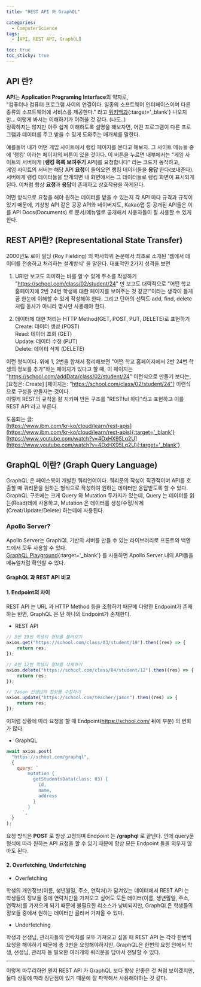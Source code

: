 ```yaml
---
title: "REST API 와 GraphQL"

categories:
  - ComputerScience
tags:
  - [API, REST API, GraphQL]

toc: true
toc_sticky: true
---
```


## API 란?

**API**는 **Application Programing Interface**의 약자로,  
"컴퓨터나 컴퓨터 프로그램 사이의 연결이다. 일종의 소프트웨어 인터페이스이며 다른 종류의 소프트웨어에 서비스를 제공한다." 라고 [위키백과](https://ko.wikipedia.org/wiki/API){:target='_blank'} 나오지만... 이렇게 봐서는 이해하기가 어려울 것 같다. (나도..)  
정확하지는 않지만 아주 쉽게 이해하도록 설명을 해보자면, 어떤 프로그램이 다른 프로그램과 데이터를 주고 받을 수 있게 도와주는 매개체를 말한다.  

예를들어 내가 어떤 게임 사이트에서 랭킹 페이지를 본다고 해보자. 그 사이트 메뉴들 중에 '랭킹' 이라는 페이지의 버튼이 있을 것이다.
이 버튼을 누르면 내부에서는 "게임 사이트의 서버에게 [**랭킹 목록 보여주기** API]를 요청합니다" 라는 코드가 동작하고,  
게임 사이트의 서버는 해당 API **요청**이 들어오면 랭킹 데이터들을 **응답** 한다(보내준다). 서버에게 랭킹 데이터들을 받게되면 내 화면에서는 그 데이터들로 랭킹 화면이 표시되게 된다. 이처럼 항상 **요청**과 **응답**이 존재하고 상호작용을 하게된다.  

어떤 방식으로 요청을 해야 원하는 데이터를 받을 수 있는지 각 API 마다 규격과 규칙이 있기 때문에, 기상청 API 같은 공공 API와 네이버지도, Kakao맵 등 공개된 API들은 이를 API Docs(Documents) 로 문서/메뉴얼로 공개해서 사용자들이 잘 사용할 수 있게 한다.



## REST API란? (Representational State Transfer)

2000년도 로이 필딩 (Roy Fielding) 의 박사학위 논문에서 최초로 소개된 '웹에서 데이터를 전송하고 처리하는 설계방식' 을 말한다. 대표적인 2가지 성격을 보면

1. URI만 보고도 의미하는 바를 알 수 있게 주소를 작성하기
"https://school.com/class/02/student/24" 만 보고도 대략적으로 "어떤 학교 홈페이지에 2반 24번 학생에 대한 페이지를 보여주는 것 같군!"이라는 생각이 들게끔 한눈에 이해할 수 있게 작성해야 한다. 그리고 단어의 선택도 add, find, delete 처럼 동사가 아니라 명사만 사용해야 한다.

2. 데이터에 대한 처리는 HTTP Method(GET, POST, PUT, DELETE)로 표현하기  
Create: 데이터 생성 (POST)  
Read: 데이터 조회 (GET)  
Update: 데이터 수정 (PUT)  
Delete: 데이터 삭제 (DELETE)  

이런 형식이다. 위에 1, 2번을 합쳐서 정리해보면 "어떤 학교 홈페이지에서 2반 24번 학생의 정보를 추가"하는 페이지가 있다고 할 때, 이 페이지는  
"https://school.com/addData/class/02/student/24" 이런식으로 만들기 보다는,  
[요청은: Create] [페이지는: "https://school.com/class/02/student/24"] 이런식으로 구성을 만들자는 것이다.  
이렇게 REST의 규칙을 잘 지키며 만든 구조를 "RESTful 하다"라고 표현하고 이를 REST API 라고 부른다.

도움되는 글:  
[https://www.ibm.com/kr-ko/cloud/learn/rest-apis](https://www.ibm.com/kr-ko/cloud/learn/rest-apis){:target='_blank'}  
[https://www.youtube.com/watch?v=4DxHX95Lq2U](https://www.youtube.com/watch?v=4DxHX95Lq2U){:target='_blank'}



## GraphQL 이란? (Graph Query Language)

GraphQL 은 페이스북이 개발한 쿼리언어이다. 쿼리문의 작성이 직관적이며 API를 호출할 때 쿼리문을 원하는 형식으로 작성하여 원하는 데이터만 응답받도록 할 수 있다.  
GraphQL 구조에는 크게 Query 와 Mutation 두가지가 있는데, Query 는 데이터를 읽는(Read)데에 사용하고, Mutation 은 데이터를 생성/수정/삭제(Creat/Update/Delete) 하는데에 사용된다.

### Apollo Server?

Apollo Server는 GraphQL 기반의 서버를 만들 수 있는 라이브러리로 프론트와 백엔드에서 모두 사용할 수 있다.  
[GraphQL Playground](https://www.apollographql.com/docs/apollo-server/v2/testing/graphql-playground/){:target='_blank'} 를 사용하면 Apollo Server 내의 API들을 메뉴얼처럼 확인할 수 있다.

#### GraphQL 과 REST API 비교

#### 1. Endpoint의 차이

REST API 는 URL 과 HTTP Method 등을 조합하기 때문에 다양한 Endpoint가 존재하는 반면, GraphQL 은 단 하나의 Endpoint가 존재한다.

* REST API

```javascript
// 3반 19번 학생의 정보를 불러오기
axios.get("https://school.com/class/03/student/19").then((res) => {
    return res;
});

// 4반 12번 학생의 정보를 삭제하기
axios.delete("https://school.com/class/04/student/12").then((res) => {
    return res;
});

// Jason 선생님의 정보를 수정하기
axios.update("https://school.com/teacher/jason").then((res) => {
    return res;
});
```
이처럼 상황에 따라 요청을 할 때 Endpoint(https://school.com/ 뒤에 부분) 의 변화가 많다. 


* GraphQL

```javascript
await axios.post(
  "https://school.com/graphql",
  {
    query: `
        mutation {
          getStudentsData(class: 03) {
            id,
            name,
            address
          }
        }
      `,
  }
);
```
요청 방식은 **POST** 로 항상 고정되며 Endpoint 는 **/graphql** 로 끝난다. 안에 query문 형식에 따라 원하는 API 요청을 할 수 있기 때문에 항상 모든 Endpoint 들을 외우지 않아도 된다.


#### 2. Overfetching, Underfetching

* Overfetching

학생의 개인정보(이름, 생년월일, 주소, 연락처)가 담겨있는 데이터에서 REST API 는 학생들의 정보들 중에 연락처만을 가져오고 싶어도 모든 데이터(이름, 생년월일, 주소, 연락처)를 가져오게 되기 때문에 불필요한 리소스가 낭비되지만, GraphQL은 학생들의 정보들 중에서 원하는 데이터만 골라서 가져올 수 있다.  

* Underfetching

학생과 선생님, 관리자들의 연락처를 모두 가져오고 싶을 때 REST API 는 각각 한번씩 요청을 해야하기 때문에 총 3번을 요청해야하지만, GraphQL은 한번의 요청 안에서 학생, 선생님, 관리자 등 필요한 여러개의 쿼리문을 담아서 전달할 수 있다.

---

이렇게 마무리하면 왠지 REST API 가 GraphQL 보다 항상 안좋은 것 처럼 보이겠지만, 둘다 상황에 따라 장단점이 있기 때문에 잘 파악해서 사용해야하는 것 같다.


